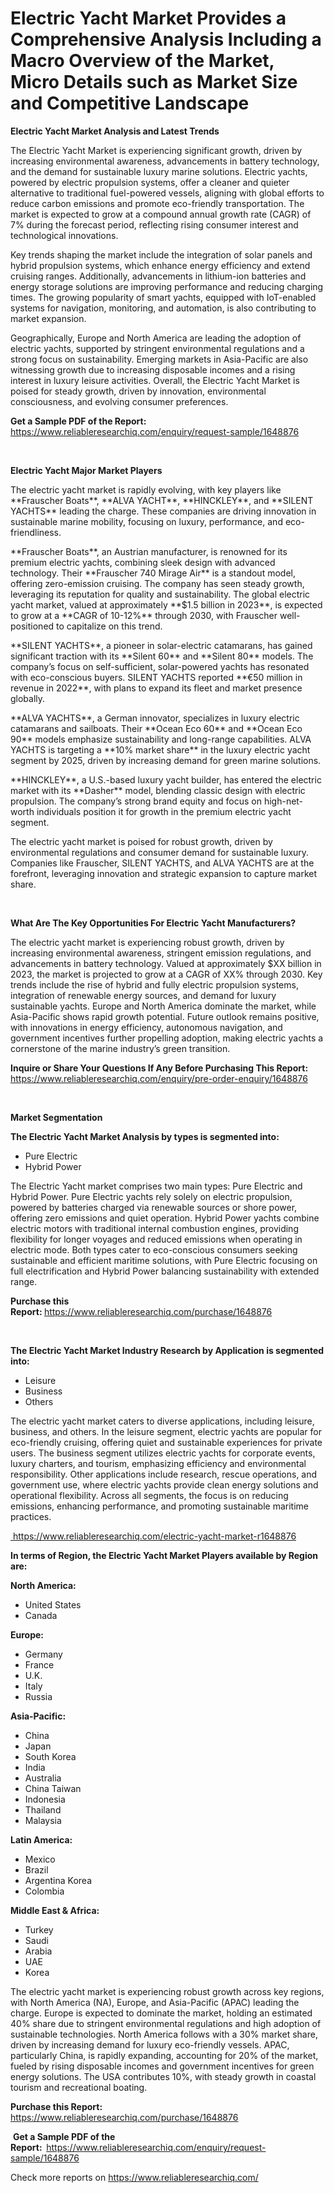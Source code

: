 <p><h1>Electric Yacht Market Provides a Comprehensive Analysis Including a Macro Overview of the Market, Micro Details such as Market Size and Competitive Landscape</h1></p><p><strong>Electric Yacht Market Analysis and Latest Trends</strong></p>
<p><p>The Electric Yacht Market is experiencing significant growth, driven by increasing environmental awareness, advancements in battery technology, and the demand for sustainable luxury marine solutions. Electric yachts, powered by electric propulsion systems, offer a cleaner and quieter alternative to traditional fuel-powered vessels, aligning with global efforts to reduce carbon emissions and promote eco-friendly transportation. The market is expected to grow at a compound annual growth rate (CAGR) of 7% during the forecast period, reflecting rising consumer interest and technological innovations.</p><p>Key trends shaping the market include the integration of solar panels and hybrid propulsion systems, which enhance energy efficiency and extend cruising ranges. Additionally, advancements in lithium-ion batteries and energy storage solutions are improving performance and reducing charging times. The growing popularity of smart yachts, equipped with IoT-enabled systems for navigation, monitoring, and automation, is also contributing to market expansion.</p><p>Geographically, Europe and North America are leading the adoption of electric yachts, supported by stringent environmental regulations and a strong focus on sustainability. Emerging markets in Asia-Pacific are also witnessing growth due to increasing disposable incomes and a rising interest in luxury leisure activities. Overall, the Electric Yacht Market is poised for steady growth, driven by innovation, environmental consciousness, and evolving consumer preferences.</p></p>
<p><strong>Get a Sample PDF of the Report:&nbsp;</strong> <a href="https://www.reliableresearchiq.com/enquiry/request-sample/1648876?utm_campaign=104&utm_medium=2&utm_source=Github&utm_content=ia&utm_term=22012025&utm_id=electric-yacht">https://www.reliableresearchiq.com/enquiry/request-sample/1648876</a></p>
<p>&nbsp;</p>
<p><strong>Electric Yacht Major Market Players</strong></p>
<p><p>The electric yacht market is rapidly evolving, with key players like **Frauscher Boats**, **ALVA YACHT**, **HINCKLEY**, and **SILENT YACHTS** leading the charge. These companies are driving innovation in sustainable marine mobility, focusing on luxury, performance, and eco-friendliness.</p><p>**Frauscher Boats**, an Austrian manufacturer, is renowned for its premium electric yachts, combining sleek design with advanced technology. Their **Frauscher 740 Mirage Air** is a standout model, offering zero-emission cruising. The company has seen steady growth, leveraging its reputation for quality and sustainability. The global electric yacht market, valued at approximately **$1.5 billion in 2023**, is expected to grow at a **CAGR of 10-12%** through 2030, with Frauscher well-positioned to capitalize on this trend.</p><p>**SILENT YACHTS**, a pioneer in solar-electric catamarans, has gained significant traction with its **Silent 60** and **Silent 80** models. The company’s focus on self-sufficient, solar-powered yachts has resonated with eco-conscious buyers. SILENT YACHTS reported **€50 million in revenue in 2022**, with plans to expand its fleet and market presence globally.</p><p>**ALVA YACHTS**, a German innovator, specializes in luxury electric catamarans and sailboats. Their **Ocean Eco 60** and **Ocean Eco 90** models emphasize sustainability and long-range capabilities. ALVA YACHTS is targeting a **10% market share** in the luxury electric yacht segment by 2025, driven by increasing demand for green marine solutions.</p><p>**HINCKLEY**, a U.S.-based luxury yacht builder, has entered the electric market with its **Dasher** model, blending classic design with electric propulsion. The company’s strong brand equity and focus on high-net-worth individuals position it for growth in the premium electric yacht segment.</p><p>The electric yacht market is poised for robust growth, driven by environmental regulations and consumer demand for sustainable luxury. Companies like Frauscher, SILENT YACHTS, and ALVA YACHTS are at the forefront, leveraging innovation and strategic expansion to capture market share.</p></p>
<p>&nbsp;</p>
<p><strong>What Are The Key Opportunities For Electric Yacht Manufacturers?</strong></p>
<p><p>The electric yacht market is experiencing robust growth, driven by increasing environmental awareness, stringent emission regulations, and advancements in battery technology. Valued at approximately $XX billion in 2023, the market is projected to grow at a CAGR of XX% through 2030. Key trends include the rise of hybrid and fully electric propulsion systems, integration of renewable energy sources, and demand for luxury sustainable yachts. Europe and North America dominate the market, while Asia-Pacific shows rapid growth potential. Future outlook remains positive, with innovations in energy efficiency, autonomous navigation, and government incentives further propelling adoption, making electric yachts a cornerstone of the marine industry’s green transition.</p></p>
<p><strong>Inquire or Share Your Questions If Any Before Purchasing This Report:</strong> <a href="https://www.reliableresearchiq.com/enquiry/pre-order-enquiry/1648876?utm_campaign=104&utm_medium=2&utm_source=Github&utm_content=ia&utm_term=22012025&utm_id=electric-yacht">https://www.reliableresearchiq.com/enquiry/pre-order-enquiry/1648876</a></p>
<p>&nbsp;</p>
<p><strong>Market Segmentation</strong></p>
<p><strong>The Electric Yacht Market Analysis by types is segmented into:</strong></p>
<p><ul><li>Pure Electric</li><li>Hybrid Power</li></ul></p>
<p><p>The Electric Yacht market comprises two main types: Pure Electric and Hybrid Power. Pure Electric yachts rely solely on electric propulsion, powered by batteries charged via renewable sources or shore power, offering zero emissions and quiet operation. Hybrid Power yachts combine electric motors with traditional internal combustion engines, providing flexibility for longer voyages and reduced emissions when operating in electric mode. Both types cater to eco-conscious consumers seeking sustainable and efficient maritime solutions, with Pure Electric focusing on full electrification and Hybrid Power balancing sustainability with extended range.</p></p>
<p><strong>Purchase this Report:&nbsp;</strong><a href="https://www.reliableresearchiq.com/purchase/1648876?utm_campaign=104&utm_medium=2&utm_source=Github&utm_content=ia&utm_term=22012025&utm_id=electric-yacht">https://www.reliableresearchiq.com/purchase/1648876</a></p>
<p>&nbsp;</p>
<p><strong>The Electric Yacht Market Industry Research by Application is segmented into:</strong></p>
<p><ul><li>Leisure</li><li>Business</li><li>Others</li></ul></p>
<p><p>The electric yacht market caters to diverse applications, including leisure, business, and others. In the leisure segment, electric yachts are popular for eco-friendly cruising, offering quiet and sustainable experiences for private users. The business segment utilizes electric yachts for corporate events, luxury charters, and tourism, emphasizing efficiency and environmental responsibility. Other applications include research, rescue operations, and government use, where electric yachts provide clean energy solutions and operational flexibility. Across all segments, the focus is on reducing emissions, enhancing performance, and promoting sustainable maritime practices.</p></p>
<p><a href="https://www.reliableresearchiq.com/electric-yacht-market-r1648876?utm_campaign=104&utm_medium=2&utm_source=Github&utm_content=ia&utm_term=22012025&utm_id=electric-yacht">&nbsp;https://www.reliableresearchiq.com/electric-yacht-market-r1648876</a></p>
<p><strong>In terms of Region, the Electric Yacht Market Players available by Region are:</strong></p>
<p>
    <p> <strong> North America: </strong>
        <ul>
            <li>United States</li>
            <li>Canada</li>
        </ul>
        </p> 
    <p> <strong> Europe: </strong>
        <ul>
            <li>Germany</li>
            <li>France</li>
            <li>U.K.</li>
            <li>Italy</li>
            <li>Russia</li>
        </ul>
        </p> 
    <p> <strong> Asia-Pacific: </strong>
        <ul>
            <li>China</li>
            <li>Japan</li>
            <li>South Korea</li>
            <li>India</li>
            <li>Australia</li>
            <li>China Taiwan</li>
            <li>Indonesia</li>
            <li>Thailand</li>
            <li>Malaysia</li>
        </ul>
        </p> 
    <p> <strong> Latin America: </strong>
        <ul>
            <li>Mexico</li>
            <li>Brazil</li>
            <li>Argentina Korea</li>
            <li>Colombia</li>
        </ul>
        </p> 
    <p> <strong> Middle East & Africa: </strong>
        <ul>
            <li>Turkey</li>
            <li>Saudi</li>
            <li>Arabia</li>
            <li>UAE</li>
            <li>Korea</li>
        </ul>
    </p>
    </p>
<p><p>The electric yacht market is experiencing robust growth across key regions, with North America (NA), Europe, and Asia-Pacific (APAC) leading the charge. Europe is expected to dominate the market, holding an estimated 40% share due to stringent environmental regulations and high adoption of sustainable technologies. North America follows with a 30% market share, driven by increasing demand for luxury eco-friendly vessels. APAC, particularly China, is rapidly expanding, accounting for 20% of the market, fueled by rising disposable incomes and government incentives for green energy solutions. The USA contributes 10%, with steady growth in coastal tourism and recreational boating.</p></p>
<p><strong>Purchase this Report: </strong><a href="https://www.reliableresearchiq.com/purchase/1648876?utm_campaign=104&utm_medium=2&utm_source=Github&utm_content=ia&utm_term=22012025&utm_id=electric-yacht">https://www.reliableresearchiq.com/purchase/1648876</a></p>
<p>&nbsp;<strong>Get a Sample PDF of the Report:&nbsp;&nbsp;</strong><a href="https://www.reliableresearchiq.com/enquiry/request-sample/1648876?utm_campaign=104&utm_medium=2&utm_source=Github&utm_content=ia&utm_term=22012025&utm_id=electric-yacht">https://www.reliableresearchiq.com/enquiry/request-sample/1648876</a></p>
<p><strong></strong></p>
<p>Check more reports on <a href="https://www.reliableresearchiq.com/?utm_campaign=104&utm_medium=2&utm_source=Github&utm_content=ia&utm_term=22012025&utm_id=electric-yacht">https://www.reliableresearchiq.com/</a></p>